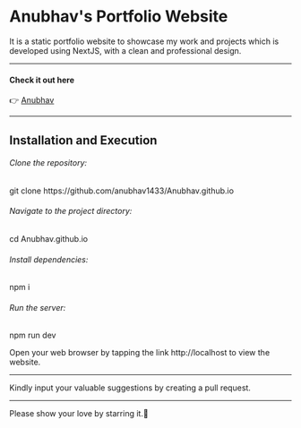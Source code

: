 <h1>Anubhav's Portfolio Website</h1>
It is a static portfolio website to showcase my work and projects which is developed using NextJS, with a clean and professional design.
<hr>
<h4>Check it out here</h4>
👉 <a href="https://anubhavm.vercel.app/">Anubhav</a>
<hr>
<h2>Installation and Execution</h2>
<h6>Clone the repository:</h6>
git clone https://github.com/anubhav1433/Anubhav.github.io
<h6>Navigate to the project directory:</h6>
cd Anubhav.github.io
<h6>Install dependencies:</h6>
npm i
<h6>Run the server:</h6>
npm run dev
<p>Open your web browser by tapping the link http://localhost to view the website.</p>
<hr>
Kindly input your valuable suggestions by creating a pull request.
<hr>
Please show your love by starring it.🙂
